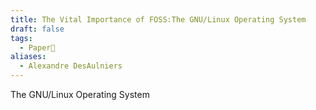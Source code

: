 ```yaml
---
title: The Vital Importance of FOSS:The GNU/Linux Operating System
draft: false
tags:
  - Paper📃
aliases:
  - Alexandre DesAulniers
---
```

The GNU/Linux Operating System